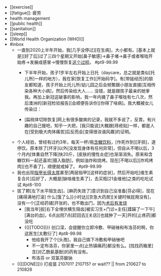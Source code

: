- [[exercise]]
- [[fatigue]]: 疲劳
- health management
- [[public health]]
- [[sanitation]]
- [[sleep]]
- [[World Health Organization (WHO)]]
- #inbox
    - 一直到2020上半年开始，我[几乎没停过][在生病]，大小都有。[基本上就是][好了后]过了三四个星期又开始[鼻子敏感]->鼻子堵->鼻子或者喉咙开始疼->发展成感冒->慢慢恢复[这个过程](https://bbs.saraba1st.com/2b/thread-2017318-1-1.html)。 #pt9-99.99
        - 下半年开始，孩子1岁半左右开始上日托（daycare，总之就是类似[托儿所]一样的地方），我在家[恢复工作][开始码字]。有[带娃经历]的朋友都知道，孩子开始上托儿所/幼儿园之后会频繁跟小朋友直接[互相传染各种大小病]，然后传染给大人…… 没错，就是跟孩子最亲的她爹我。再加上新冠这破事的影响，我一年内捅了鼻子喉咙有七八次，然后澳洲的[新冠检验报告][会顺便告诉你][你得了啥病]。我大概被女儿传染过：

        - [扁桃体切除恢复]网上有很多酸爽的记录，我就不多说了，反胃。有兴趣的自己搜吧，知乎一大把，[我只能说]大概跟[痔疮贴]一样，都是人在[受到极大肉体痛苦]后反而会[变得很诙谐风趣]的证明。
    - 个人经验，曾经有过约3年，每天一杯/瓶[含糖饮料](https://bbs.saraba1st.com/2b/thread-2022541-1-1.html)，[作死作到][牙损]，遂停饮。原本除了[坏牙]以外[没发现身体有任何异常]，但自从不喝以后，3个月内[体重自然下降]快20斤，[皮肤的慢性炎症]也渐渐消失。原来和含糖饮料一起还喜欢[摄入脂肪]，例如油炸和烧烤。现在[不喝以后][炸鸡烤肉][也不香了]，顺便就戒掉了。 #pt9-99.99
    - 我也出现[指甲长得太厚](https://bbs.saraba1st.com/2b/thread-2002258-1-1.html)甚至[两层指甲][这样的症状]，然后开始吃[维生素复合片]后好了，大概是[缺啥维生素了]，去买瓶[21金维他]之类的吃吃试试 #pt8-100
    - 拔了颗[左下水平阻生齿]，[麻药失效了]意识到自己没准备[芬必得]，现在[痛得满地打滚]
什么[饿了么][小时达][京急大药房][关键时候屁用没有]，没有一个[正经药铺]开张的，也不敢出门，因为[术后有发烧](https://bbs.saraba1st.com/2b/thread-2020587-1-1.html)
        - [我当年]拔[右下全埋伏横生阻齿]被实习生+门诊+主任[蹂躏了一下午][满台的血]，6点出院7点[赶回去][关店][也就肿了一天]开的[止疼药]都没吃
        - {{[[TODO]]}} 创口深，会提醒你立即冷敷、甲硝锉和布洛芬的啊，你这医生[太敷衍了] #pt8-99.98
            - 他给我开了个[头孢]，我自己搞下冷敷和甲硝锉吧
            - 不一定布洛芬，你家里一点[止热镇痛药]都没有么。[找找药箱里]含[对乙酰氨基酚]的药有没有。
            - 布洛芬  or 双氯芬酸钠
    - {{[[DONE]]}} 打疫苗 210701? 210715? or wait?? || from 210627 to 210828
